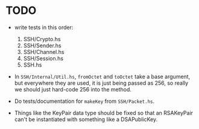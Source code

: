 
# TODO

- write tests in this order:

    1. SSH/Crypto.hs
    1. SSH/Sender.hs
    1. SSH/Channel.hs
    1. SSH/Session.hs
    1. SSH.hs

- In `SSH/Internal/Util.hs`, `fromOctet` and `toOctet` take a base argument, but
  everywhere they are used, it is just being passed as 256, so really we
  should just hard-code 256 into the method.

- Do tests/documentation for `makeKey` from `SSH/Packet.hs`.

- Things like the KeyPair data type should be fixed so that an RSAKeyPair can't be instantiated with something like a DSAPublicKey.
